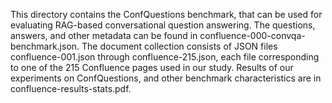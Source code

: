 This directory contains the ConfQuestions benchmark, that can be used for evaluating RAG-based conversational question answering. The questions, answers, and other metadata can be found in confluence-000-convqa-benchmark.json. The document collection consists of JSON files confluence-001.json through confluence-215.json, each file corresponding to one of the 215 Confluence pages used in our study. Results of our experiments on ConfQuestions, and other benchmark characteristics are in confluence-results-stats.pdf.
